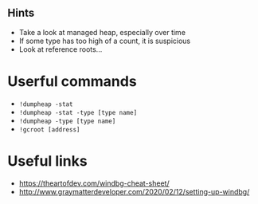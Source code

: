 ## Hints
* Take a look at managed heap, especially over time
* If some type has too high of a count, it is suspicious
* Look at reference roots...

# Userful commands
* ``!dumpheap -stat``
* ``!dumpheap -stat -type [type name]``
* ``!dumpheap -type [type name]``
* ``!gcroot [address]``

# Useful links
* https://theartofdev.com/windbg-cheat-sheet/
* http://www.graymatterdeveloper.com/2020/02/12/setting-up-windbg/
